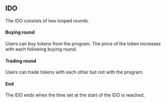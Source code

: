 ## IDO
The IDO consists of two looped rounds.

#### Buying round
Users can buy tokens from the program.
The price of the token increases with each following buying round.

#### Trading round
Users can trade tokens with each other but not with the program.

#### End
The IDO ends when the time set at the start of the IDO is reached.
